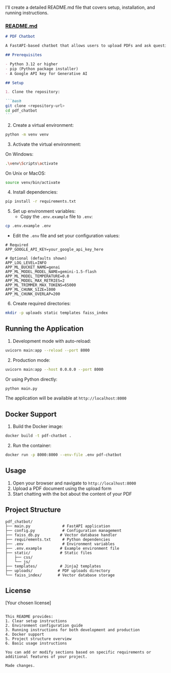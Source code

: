 I'll create a detailed README.md file that covers setup, installation, and running instructions.

### [README.md](file:///home/mohammed/mywork/interviews/pdf_chatbot/README.md)

````markdown
# PDF Chatbot

A FastAPI-based chatbot that allows users to upload PDFs and ask questions about their content using Google's Generative AI.

## Prerequisites

- Python 3.12 or higher
- pip (Python package installer)
- A Google API key for Generative AI

## Setup

1. Clone the repository:

```bash
git clone <repository-url>
cd pdf_chatbot
```
````

2. Create a virtual environment:

```bash
python -m venv venv
```

3. Activate the virtual environment:

On Windows:

```bash
.\venv\Scripts\activate
```

On Unix or MacOS:

```bash
source venv/bin/activate
```

4. Install dependencies:

```bash
pip install -r requirements.txt
```

5. Set up environment variables:
   - Copy the `.env.example` file to `.env`:

```bash
cp .env.example .env
```

- Edit the `.env` file and set your configuration values:

```plaintext
# Required
APP_GOOGLE_API_KEY=your_google_api_key_here

# Optional (defaults shown)
APP_LOG_LEVEL=INFO
APP_ML_BUCKET_NAME=genai
APP_ML_MODEL_MODEL_NAME=gemini-1.5-flash
APP_ML_MODEL_TEMPERATURE=0.0
APP_ML_MODEL_MAX_RETRIES=2
APP_ML_TRIMMER_MAX_TOKENS=65000
APP_ML_CHUNK_SIZE=1000
APP_ML_CHUNK_OVERLAP=200
```

6. Create required directories:

```bash
mkdir -p uploads static templates faiss_index
```

## Running the Application

1. Development mode with auto-reload:

```bash
uvicorn main:app --reload --port 8000
```

2. Production mode:

```bash
uvicorn main:app --host 0.0.0.0 --port 8000
```

Or using Python directly:

```bash
python main.py
```

The application will be available at `http://localhost:8000`

## Docker Support

1. Build the Docker image:

```bash
docker build -t pdf-chatbot .
```

2. Run the container:

```bash
docker run -p 8000:8000 --env-file .env pdf-chatbot
```

## Usage

1. Open your browser and navigate to `http://localhost:8000`
2. Upload a PDF document using the upload form
3. Start chatting with the bot about the content of your PDF

## Project Structure

```
pdf_chatbot/
├── main.py              # FastAPI application
├── config.py            # Configuration management
├── faiss_db.py         # Vector database handler
├── requirements.txt     # Python dependencies
├── .env                 # Environment variables
├── .env.example        # Example environment file
├── static/             # Static files
│   ├── css/
│   └── js/
├── templates/          # Jinja2 templates
├── uploads/           # PDF uploads directory
└── faiss_index/       # Vector database storage
```

## License

[Your chosen license]

```

This README provides:
1. Clear setup instructions
2. Environment configuration guide
3. Running instructions for both development and production
4. Docker support
5. Project structure overview
6. Basic usage instructions

You can add or modify sections based on specific requirements or additional features of your project.

Made changes.
```
